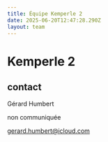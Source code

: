 ```yaml
---
title: Équipe Kemperle 2
date: 2025-06-20T12:47:28.290Z
layout: team
---
```


# Kemperle 2



## contact 

Gérard Humbert

non communiquée

gerard.humbert@icloud.com

